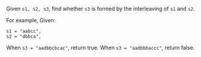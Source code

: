 Given `s1, s2, s3`, find whether `s3` is formed by the interleaving of `s1` and `s2`.

For example,
Given:
```
s1 = "aabcc",
s2 = "dbbca",
```

When `s3 = "aadbbcbcac"`, return true.
When `s3 = "aadbbbaccc"`, return false.